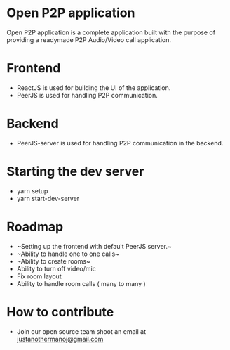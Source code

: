 Open P2P application
====================

Open P2P application is a complete application built with the purpose of providing a readymade P2P Audio/Video call application.

Frontend
========

* ReactJS is used for building the UI of the application.
* PeerJS is used for handling P2P communication.

Backend
=======

* PeerJS-server is used for handling P2P communication in the backend.

Starting the dev server
=======================

* yarn setup
* yarn start-dev-server

Roadmap
=======

* ~Setting up the frontend with default PeerJS server.~
* ~Ability to handle one to one calls~
* ~Ability to create rooms~
* Ability to turn off video/mic
* Fix room layout
* Ability to handle room calls ( many to many )

How to contribute
=================

* Join our open source team shoot an email at justanothermanoj@gmail.com
